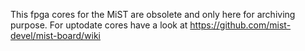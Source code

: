 This fpga cores for the MiST are obsolete and only here for archiving purpose.
For uptodate cores have a look at https://github.com/mist-devel/mist-board/wiki
